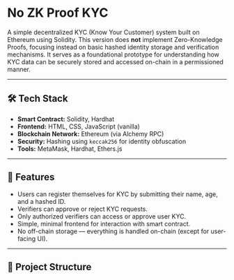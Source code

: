 # No ZK Proof KYC

A simple decentralized KYC (Know Your Customer) system built on Ethereum using Solidity. This version does **not** implement Zero-Knowledge Proofs, focusing instead on basic hashed identity storage and verification mechanisms. It serves as a foundational prototype for understanding how KYC data can be securely stored and accessed on-chain in a permissioned manner.

---

## 🛠 Tech Stack

- **Smart Contract:** Solidity, Hardhat  
- **Frontend:** HTML, CSS, JavaScript (vanilla)  
- **Blockchain Network:** Ethereum (via Alchemy RPC)  
- **Security:** Hashing using `keccak256` for identity obfuscation  
- **Tools:** MetaMask, Hardhat, Ethers.js

---

## 🚀 Features

- Users can register themselves for KYC by submitting their name, age, and a hashed ID.
- Verifiers can approve or reject KYC requests.
- Only authorized verifiers can access or approve user KYC.
- Simple, minimal frontend for interaction with smart contract.
- No off-chain storage — everything is handled on-chain (except for user-facing UI).

---

## 📁 Project Structure

